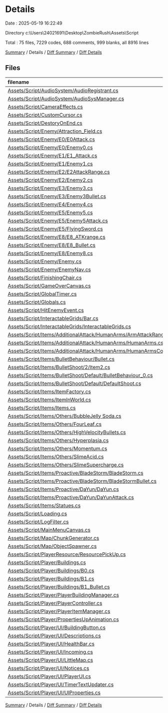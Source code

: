 # Details

Date : 2025-05-19 16:22:49

Directory c:\\Users\\24021691\\Desktop\\ZombieRush\\Assets\\Script

Total : 75 files,  7229 codes, 688 comments, 999 blanks, all 8916 lines

[Summary](results.md) / Details / [Diff Summary](diff.md) / [Diff Details](diff-details.md)

## Files
| filename | language | code | comment | blank | total |
| :--- | :--- | ---: | ---: | ---: | ---: |
| [Assets/Script/AudioSystem/AudioRegistrant.cs](/Assets/Script/AudioSystem/AudioRegistrant.cs) | C# | 11 | 0 | 1 | 12 |
| [Assets/Script/AudioSystem/AudioSysManager.cs](/Assets/Script/AudioSystem/AudioSysManager.cs) | C# | 304 | 30 | 40 | 374 |
| [Assets/Script/CameraEffects.cs](/Assets/Script/CameraEffects.cs) | C# | 77 | 24 | 17 | 118 |
| [Assets/Script/CustomCursor.cs](/Assets/Script/CustomCursor.cs) | C# | 43 | 1 | 4 | 48 |
| [Assets/Script/DestoryOnEnd.cs](/Assets/Script/DestoryOnEnd.cs) | C# | 10 | 0 | 2 | 12 |
| [Assets/Script/Enemy/Attraction\_Field.cs](/Assets/Script/Enemy/Attraction_Field.cs) | C# | 21 | 0 | 3 | 24 |
| [Assets/Script/Enemy/E0/E0Attack.cs](/Assets/Script/Enemy/E0/E0Attack.cs) | C# | 51 | 6 | 7 | 64 |
| [Assets/Script/Enemy/E0/Enemy0.cs](/Assets/Script/Enemy/E0/Enemy0.cs) | C# | 216 | 19 | 20 | 255 |
| [Assets/Script/Enemy/E1/E1\_Attack.cs](/Assets/Script/Enemy/E1/E1_Attack.cs) | C# | 51 | 6 | 7 | 64 |
| [Assets/Script/Enemy/E1/Enemy1.cs](/Assets/Script/Enemy/E1/Enemy1.cs) | C# | 181 | 4 | 32 | 217 |
| [Assets/Script/Enemy/E2/E2AttackRange.cs](/Assets/Script/Enemy/E2/E2AttackRange.cs) | C# | 51 | 6 | 7 | 64 |
| [Assets/Script/Enemy/E2/Enemy2.cs](/Assets/Script/Enemy/E2/Enemy2.cs) | C# | 229 | 34 | 27 | 290 |
| [Assets/Script/Enemy/E3/Enemy3.cs](/Assets/Script/Enemy/E3/Enemy3.cs) | C# | 247 | 22 | 35 | 304 |
| [Assets/Script/Enemy/E3/Enemy3Bullet.cs](/Assets/Script/Enemy/E3/Enemy3Bullet.cs) | C# | 80 | 12 | 16 | 108 |
| [Assets/Script/Enemy/E4/Enemy4.cs](/Assets/Script/Enemy/E4/Enemy4.cs) | C# | 270 | 37 | 32 | 339 |
| [Assets/Script/Enemy/E5/Enemy5.cs](/Assets/Script/Enemy/E5/Enemy5.cs) | C# | 293 | 29 | 35 | 357 |
| [Assets/Script/Enemy/E5/Enemy5Attack.cs](/Assets/Script/Enemy/E5/Enemy5Attack.cs) | C# | 13 | 0 | 2 | 15 |
| [Assets/Script/Enemy/E5/FlyingSword.cs](/Assets/Script/Enemy/E5/FlyingSword.cs) | C# | 115 | 3 | 20 | 138 |
| [Assets/Script/Enemy/E8/E8\_ATKrange.cs](/Assets/Script/Enemy/E8/E8_ATKrange.cs) | C# | 26 | 3 | 4 | 33 |
| [Assets/Script/Enemy/E8/E8\_Bullet.cs](/Assets/Script/Enemy/E8/E8_Bullet.cs) | C# | 80 | 12 | 16 | 108 |
| [Assets/Script/Enemy/E8/Enemy8.cs](/Assets/Script/Enemy/E8/Enemy8.cs) | C# | 306 | 21 | 26 | 353 |
| [Assets/Script/Enemy/Enemy.cs](/Assets/Script/Enemy/Enemy.cs) | C# | 31 | 3 | 4 | 38 |
| [Assets/Script/Enemy/EnemyNav.cs](/Assets/Script/Enemy/EnemyNav.cs) | C# | 441 | 32 | 71 | 544 |
| [Assets/Script/FinishingChair.cs](/Assets/Script/FinishingChair.cs) | C# | 60 | 7 | 13 | 80 |
| [Assets/Script/GameOverCanvas.cs](/Assets/Script/GameOverCanvas.cs) | C# | 70 | 6 | 9 | 85 |
| [Assets/Script/GlobalTimer.cs](/Assets/Script/GlobalTimer.cs) | C# | 34 | 0 | 3 | 37 |
| [Assets/Script/Globals.cs](/Assets/Script/Globals.cs) | C# | 411 | 20 | 62 | 493 |
| [Assets/Script/HitEnemyEvent.cs](/Assets/Script/HitEnemyEvent.cs) | C# | 14 | 2 | 3 | 19 |
| [Assets/Script/InteractableGrids/Bar.cs](/Assets/Script/InteractableGrids/Bar.cs) | C# | 26 | 2 | 4 | 32 |
| [Assets/Script/InteractableGrids/InteractableGrids.cs](/Assets/Script/InteractableGrids/InteractableGrids.cs) | C# | 218 | 13 | 32 | 263 |
| [Assets/Script/Items/AdditionalAttack/HumanArms/ArmAttackRange.cs](/Assets/Script/Items/AdditionalAttack/HumanArms/ArmAttackRange.cs) | C# | 18 | 0 | 3 | 21 |
| [Assets/Script/Items/AdditionalAttack/HumanArms/HumanArms.cs](/Assets/Script/Items/AdditionalAttack/HumanArms/HumanArms.cs) | C# | 67 | 4 | 3 | 74 |
| [Assets/Script/Items/AdditionalAttack/HumanArms/HumanArmsController.cs](/Assets/Script/Items/AdditionalAttack/HumanArms/HumanArmsController.cs) | C# | 47 | 9 | 11 | 67 |
| [Assets/Script/Items/BulletBehaviour/Bullet.cs](/Assets/Script/Items/BulletBehaviour/Bullet.cs) | C# | 9 | 0 | 3 | 12 |
| [Assets/Script/Items/BulletShoot/2/Item2.cs](/Assets/Script/Items/BulletShoot/2/Item2.cs) | C# | 125 | 15 | 14 | 154 |
| [Assets/Script/Items/BulletShoot/Default/BulletBehaviour\_0.cs](/Assets/Script/Items/BulletShoot/Default/BulletBehaviour_0.cs) | C# | 79 | 7 | 13 | 99 |
| [Assets/Script/Items/BulletShoot/Default/DefaultShoot.cs](/Assets/Script/Items/BulletShoot/Default/DefaultShoot.cs) | C# | 93 | 6 | 9 | 108 |
| [Assets/Script/Items/ItemFactory.cs](/Assets/Script/Items/ItemFactory.cs) | C# | 88 | 8 | 16 | 112 |
| [Assets/Script/Items/ItemInWorld.cs](/Assets/Script/Items/ItemInWorld.cs) | C# | 99 | 6 | 10 | 115 |
| [Assets/Script/Items/Items.cs](/Assets/Script/Items/Items.cs) | C# | 11 | 0 | 3 | 14 |
| [Assets/Script/Items/Others/BubbleJelly Soda.cs](/Assets/Script/Items/Others/BubbleJelly%20Soda.cs) | C# | 19 | 0 | 3 | 22 |
| [Assets/Script/Items/Others/FourLeaf.cs](/Assets/Script/Items/Others/FourLeaf.cs) | C# | 19 | 1 | 2 | 22 |
| [Assets/Script/Items/Others/HighVelocityBullets.cs](/Assets/Script/Items/Others/HighVelocityBullets.cs) | C# | 19 | 0 | 3 | 22 |
| [Assets/Script/Items/Others/Hyperplasia.cs](/Assets/Script/Items/Others/Hyperplasia.cs) | C# | 20 | 0 | 3 | 23 |
| [Assets/Script/Items/Others/Momentum.cs](/Assets/Script/Items/Others/Momentum.cs) | C# | 21 | 0 | 2 | 23 |
| [Assets/Script/Items/Others/SlimeAcid.cs](/Assets/Script/Items/Others/SlimeAcid.cs) | C# | 20 | 0 | 3 | 23 |
| [Assets/Script/Items/Others/SlimeSupercharge.cs](/Assets/Script/Items/Others/SlimeSupercharge.cs) | C# | 19 | 0 | 3 | 22 |
| [Assets/Script/Items/Proactive/BladeStorm/BladeStorm.cs](/Assets/Script/Items/Proactive/BladeStorm/BladeStorm.cs) | C# | 86 | 13 | 8 | 107 |
| [Assets/Script/Items/Proactive/BladeStorm/BladeStormBullet.cs](/Assets/Script/Items/Proactive/BladeStorm/BladeStormBullet.cs) | C# | 46 | 1 | 6 | 53 |
| [Assets/Script/Items/Proactive/DaYun/DaYun.cs](/Assets/Script/Items/Proactive/DaYun/DaYun.cs) | C# | 83 | 2 | 7 | 92 |
| [Assets/Script/Items/Proactive/DaYun/DaYunAttack.cs](/Assets/Script/Items/Proactive/DaYun/DaYunAttack.cs) | C# | 36 | 3 | 3 | 42 |
| [Assets/Script/Items/Statues.cs](/Assets/Script/Items/Statues.cs) | C# | 147 | 9 | 11 | 167 |
| [Assets/Script/Loading.cs](/Assets/Script/Loading.cs) | C# | 33 | 3 | 9 | 45 |
| [Assets/Script/LogFilter.cs](/Assets/Script/LogFilter.cs) | C# | 19 | 2 | 5 | 26 |
| [Assets/Script/MainMenuCanvas.cs](/Assets/Script/MainMenuCanvas.cs) | C# | 83 | 14 | 14 | 111 |
| [Assets/Script/Map/ChunkGenerator.cs](/Assets/Script/Map/ChunkGenerator.cs) | C# | 131 | 3 | 17 | 151 |
| [Assets/Script/Map/ObjectSpawner.cs](/Assets/Script/Map/ObjectSpawner.cs) | C# | 257 | 5 | 29 | 291 |
| [Assets/Script/PlayerResource/ResourcePickUp.cs](/Assets/Script/PlayerResource/ResourcePickUp.cs) | C# | 42 | 1 | 7 | 50 |
| [Assets/Script/Player/Buildings.cs](/Assets/Script/Player/Buildings.cs) | C# | 12 | 0 | 3 | 15 |
| [Assets/Script/Player/Buildings/B0.cs](/Assets/Script/Player/Buildings/B0.cs) | C# | 170 | 38 | 27 | 235 |
| [Assets/Script/Player/Buildings/B1.cs](/Assets/Script/Player/Buildings/B1.cs) | C# | 168 | 22 | 19 | 209 |
| [Assets/Script/Player/Buildings/B1\_Bullet.cs](/Assets/Script/Player/Buildings/B1_Bullet.cs) | C# | 104 | 38 | 19 | 161 |
| [Assets/Script/Player/PlayerBuildingManager.cs](/Assets/Script/Player/PlayerBuildingManager.cs) | C# | 96 | 17 | 15 | 128 |
| [Assets/Script/Player/PlayerController.cs](/Assets/Script/Player/PlayerController.cs) | C# | 166 | 11 | 13 | 190 |
| [Assets/Script/Player/PlayerItemManager.cs](/Assets/Script/Player/PlayerItemManager.cs) | C# | 129 | 14 | 15 | 158 |
| [Assets/Script/Player/PropertiesUpAnimation.cs](/Assets/Script/Player/PropertiesUpAnimation.cs) | C# | 15 | 0 | 2 | 17 |
| [Assets/Script/Player/UI/BuildingButton.cs](/Assets/Script/Player/UI/BuildingButton.cs) | C# | 87 | 22 | 16 | 125 |
| [Assets/Script/Player/UI/Descriptions.cs](/Assets/Script/Player/UI/Descriptions.cs) | C# | 57 | 20 | 7 | 84 |
| [Assets/Script/Player/UI/HealthBar.cs](/Assets/Script/Player/UI/HealthBar.cs) | C# | 33 | 2 | 4 | 39 |
| [Assets/Script/Player/UI/Incoming.cs](/Assets/Script/Player/UI/Incoming.cs) | C# | 12 | 2 | 5 | 19 |
| [Assets/Script/Player/UI/LittleMap.cs](/Assets/Script/Player/UI/LittleMap.cs) | C# | 17 | 2 | 4 | 23 |
| [Assets/Script/Player/UI/Notices.cs](/Assets/Script/Player/UI/Notices.cs) | C# | 14 | 2 | 4 | 20 |
| [Assets/Script/Player/UI/PlayerUI.cs](/Assets/Script/Player/UI/PlayerUI.cs) | C# | 261 | 11 | 45 | 317 |
| [Assets/Script/Player/UI/TimerTextUpdater.cs](/Assets/Script/Player/UI/TimerTextUpdater.cs) | C# | 49 | 5 | 4 | 58 |
| [Assets/Script/Player/UI/UIProperties.cs](/Assets/Script/Player/UI/UIProperties.cs) | C# | 123 | 16 | 23 | 162 |

[Summary](results.md) / Details / [Diff Summary](diff.md) / [Diff Details](diff-details.md)